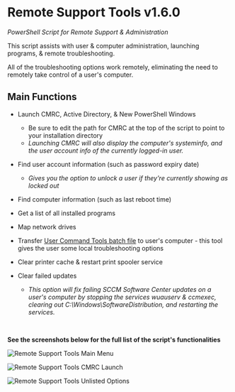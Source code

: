 
# Remote Support Tools v1.6.0
*PowerShell Script for Remote Support & Administration*

This script assists with user & computer administration, launching programs, & remote troubleshooting.

All of the troubleshooting options work remotely, eliminating the need to remotely take control of a user's computer.

## Main Functions

* Launch CMRC, Active Directory, & New PowerShell Windows
	- Be sure to edit the path for CMRC at the top of the script to point to your installation directory
	- *Launching CMRC will also display the computer's systeminfo, and the user account info of the currently logged-in user.*

* Find user account information (such as password expiry date)
	- *Gives you the option to unlock a user if they're currently showing as locked out*

* Find computer information (such as last reboot time)
* Get a list of all installed programs
* Map network drives

* Transfer [User Command Tools batch file](https://github.com/Justin-Lund/IT-Support-Batch-Files/) to user's computer - this tool gives the user some local troubleshooting options

* Clear printer cache & restart print spooler service
	
* Clear failed updates
	- *This option will fix failing SCCM Software Center updates on a user's computer by stopping the services wuauserv & ccmexec, clearing out C:\Windows\SoftwareDistribution, and restarting the services.*

&nbsp;


**See the screenshots below for the full list of the script's functionalities**

![Remote Support Tools Main Menu](https://i.imgur.com/MuiUMVU.png)

![Remote Support Tools CMRC Launch](https://i.imgur.com/bls4mEL.png)

![Remote Support Tools Unlisted Options](https://i.imgur.com/p9FRgbc.png)
